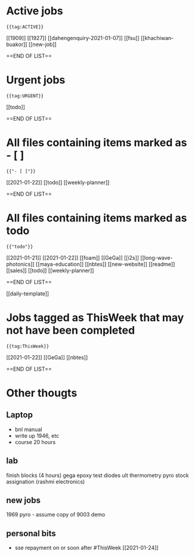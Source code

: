 # Active jobs

```expander
{{tag:ACTIVE}}
```
[[1909]]
[[1927]]
[[dahengenquiry-2021-01-07]]
[[fsu]]
[[khachiwan-buakor]]
[[new-job]]

==END OF LIST==

# Urgent jobs

```expander
{{tag:URGENT}}
```
[[todo]]

==END OF LIST==

# All files containing items marked as - [ ]

```expander
{{"- [ ]"}}
```
[[2021-01-22]]
[[todo]]
[[weekly-planner]]

==END OF LIST==


# All files containing items marked as todo

```expander
{{"todo"}}
```
[[2021-01-21]]
[[2021-01-22]]
[[foam]]
[[GeGa]]
[[i2s]]
[[long-wave-photonics]]
[[maya-education]]
[[nbtes]]
[[new-website]]
[[readme]]
[[sales]]
[[todo]]
[[weekly-planner]]

==END OF LIST==

[[daily-template]]

# Jobs tagged as ThisWeek that may not have been completed

```expander
{{tag:ThisWeek}}
```
[[2021-01-22]]
[[GeGa]]
[[nbtes]]

==END OF LIST==

# Other thougts

## Laptop
- bnl manual
- write up 1946, etc
- course 20 hours

## lab 
finish blocks (4 hours)
gega epoxy test
diodes
ult thermometry
pyro stock assignation (rashmi electronics)

## new jobs

1969 pyro - assume copy of 9003 demo

## personal bits

- sse repayment on or soon after #ThisWeek [[2021-01-24]]
